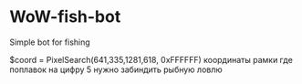 # WoW-fish-bot
Simple bot for fishing


$coord = PixelSearch(641,335,1281,618, 0xFFFFFF) координаты рамки где поплавок
на цифру 5 нужно забиндить рыбную ловлю
